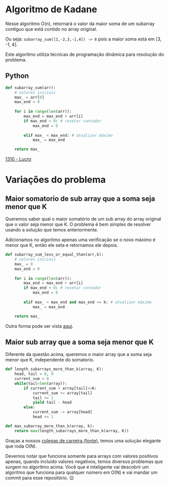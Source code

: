 # Algoritmo de Kadane

Nesse algoritmo O(n), retornará o valor da maior soma de um subarray contíguo que está contido no array original.

Ou seja: `subarray_sum([1,-2,3,-1,4]) -> 6` pois a maior soma está em [3, -1, 4].

Este algoritmo utiliza técnicas de programação dinâmica para resolução do problema.

## Python

```python
def subarray_sum(arr):
    # valores iniciais
    max_ = arr[0]
    max_end = 0
    
    for i in range(len(arr)):
        max_end = max_end + arr[i]
        if max_end < 0: # resetar contador
            max_end = 0
        
        elif max_ < max_end: # atualizar máximo
            max_ = max_end

    return max_
```

[1310 - Lucro](https://www.beecrowd.com.br/judge/pt/problems/view/1310)

# Variações do problema

## Maior somatorio de sub array que a soma seja menor que K

Queremos saber qual o maior somatório de um sub array do array original que o valor seja menor que K. O problema é bem simples de resolver usando a solução que temos anteriormente.

Adicionamos no algoritmo apenas uma verificação se o novo máximo é menor que K, então ele seta e retornamos ele depois.

```python
def subarray_sum_less_or_equal_than(arr,k):
    # valores iniciais
    max_ = 0
    max_end = 0
    
    for i in range(len(arr)):
        max_end = max_end + arr[i]
        if max_end < 0: # resetar contador
            max_end = 0
        
        elif max_ < max_end and max_end <= k: # atualizar máximo
            max_ = max_end

    return max_
```

Outra forma pode ser vista [aqui](https://www.geeksforgeeks.org/maximum-sum-subarray-having-sum-less-than-or-equal-to-given-sum-using-set/).

## Maior sub array que a soma seja menor que K

Diferente da questão acima, queremos o maior array que a soma seja menor que K, independente do somatorio.

```python
def length_subarrays_more_than_k(array, K):
    head, tail = 0, 0
    current_sum = 0
    while(tail<len(array)):
        if current_sum + array[tail]<=K:
            current_sum += array[tail]
            tail += 1
            yield tail - head
        else:
            current_sum -= array[head]
            head += 1

def max_subarray_more_than_k(array, k):
    return max(length_subarrays_more_than_k(array, K))

```

Graças a nossos [colegas de carreira (fonte)](https://codereview.stackexchange.com/questions/146524/find-the-longest-subarray-with-sum-less-than-k), temos uma solução elegante que roda O(N).

Devemos notar que funciona somente para arrays com valores positivos apenas, quando incluido valores negativos, temos diversos problemas que surgem no algoritmo acima. Você que é inteligente vai descobrir um algoritmo que funciona para qualquer número em O(N) e vai mandar um commit para esse repositório. 😉 


